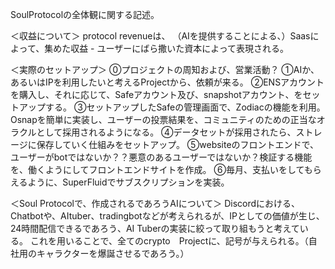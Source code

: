SoulProtocolの全体観に関する記述。

＜収益について＞
protocol revenueは、
（AIを提供することによる、）Saasによって、集めた収益 - ユーザーにばら撒いた資本によって表現される。


＜実際のセットアップ＞
⓪プロジェクトの周知および、営業活動？
①AIか、あるいはIPを利用したいと考えるProjectから、依頼が来る。
②ENSアカウントを購入し、それに応じて、Safeアカウント及び、snapshotアカウント、をセットアップする。
③セットアップしたSafeの管理画面で、Zodiacの機能を利用。Osnapを簡単に実装し、ユーザーの投票結果を、コミュニティのための正当なオラクルとして採用されるようになる。
④データセットが採用されたら、ストレージに保存していく仕組みをセットアップ。
⑤websiteのフロントエンドで、ユーザーがbotではないか？？悪意のあるユーザーではないか？検証する機能を、働くようにしてフロントエンドサイトを作成。
⑥毎月、支払いをしてもらえるように、SuperFluidでサブスクリプションを実装。

＜Soul Protocolで、作成されるであろうAIについて＞
Discordにおける、Chatbotや、AItuber、tradingbotなどが考えられるが、IPとしての価値が生じ、24時間配信できるであろう、AI Tuberの実装に絞って取り組もうと考えている。
これを用いることで、全てのcrypto　Projectに、記号が与えられる。（自社用のキャラクターを爆誕させるであろう。）